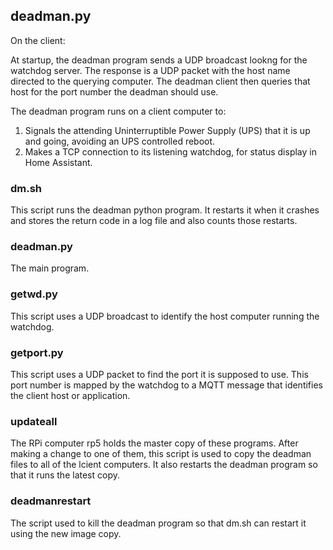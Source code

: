 ## deadman.py 

On the client:

   At startup, the deadman program sends a UDP broadcast lookng for the watchdog server.  The response is a UDP packet with the host name directed to the querying computer.  The deadman client then queries that host for the port number the deadman should use.

The deadman program runs on a client computer to:
   1. Signals the attending Uninterruptible Power Supply (UPS) that it is up and going, avoiding an UPS controlled reboot.
   2. Makes a TCP connection to its listening watchdog, for status display in Home Assistant.
 
### dm.sh 

   This script runs the deadman python program.  It restarts it when it crashes and stores the return code
   in a log file and also counts those restarts.

### deadman.py

   The main program.

### getwd.py

   This script uses a UDP broadcast to identify the host computer running the watchdog.

### getport.py

   This script uses a UDP packet to find the port it is supposed to use.  This port number is mapped by the watchdog to a MQTT message that identifies the client host or application. 

### updateall

   The RPi computer rp5 holds the master copy of these programs.  After making a change to one of them, this script is used to copy the deadman files to all of the lcient computers.  It also restarts the deadman program so that it runs the latest copy. 

### deadmanrestart

   The script used to kill the deadman program so that dm.sh can restart it using the new image copy.
   